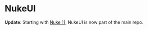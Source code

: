 # NukeUI

**Update**: Starting with [Nuke 11](https://github.com/kean/Nuke/releases/tag/11.0.0), NukeUI is now part of the main repo.
